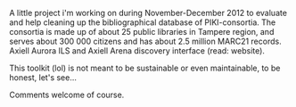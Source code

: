 A little project i'm working on during November-December 2012 to evaluate and help cleaning up the bibliographical database of PIKI-consortia. The consortia is made up of about 25 public libraries in Tampere region, and serves about 300 000 citizens and has about 2.5 million MARC21 records. Axiell Aurora ILS and Axiell Arena discovery interface (read: website).

This toolkit (lol) is not meant to be sustainable or even maintainable, to be honest, let's see...

Comments welcome of course.
